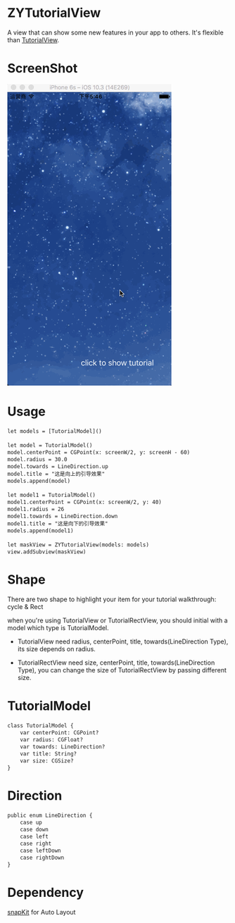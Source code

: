 # ZYTutorialView
A view that can show some new features in your app to others. It's flexible than [TutorialView](https://github.com/zhiyuanFan/TutorialView).

# ScreenShot
![image](https://github.com/zhiyuanFan/ZYTutorialView/raw/master/screenshot.gif)

# Usage
```
let models = [TutorialModel]()

let model = TutorialModel()
model.centerPoint = CGPoint(x: screenW/2, y: screenH - 60)
model.radius = 30.0
model.towards = LineDirection.up
model.title = "这是向上的引导效果"
models.append(model)

let model1 = TutorialModel()
model1.centerPoint = CGPoint(x: screenW/2, y: 40)
model1.radius = 26
model1.towards = LineDirection.down
model1.title = "这是向下的引导效果"
models.append(model1)

let maskView = ZYTutorialView(models: models)
view.addSubview(maskView)
```


# Shape
There are two shape to highlight your item for your tutorial walkthrough: cycle & Rect

when you're using TutorialView or TutorialRectView, you should initial with a model which type is TutorialModel.

 * TutorialView need radius, centerPoint, title, towards(LineDirection Type), its size depends on radius.

 * TutorialRectView need size, centerPoint, title, towards(LineDirection Type), you can change the size of TutorialRectView by passing different size.
 
 

# TutorialModel
```
class TutorialModel {
    var centerPoint: CGPoint?
    var radius: CGFloat?
    var towards: LineDirection?
    var title: String?
    var size: CGSize?
}
```

# Direction
```
public enum LineDirection {
    case up
    case down
    case left
    case right
    case leftDown
    case rightDown
}
```

# Dependency
[snapKit](https://github.com/SnapKit/SnapKit) for Auto Layout





